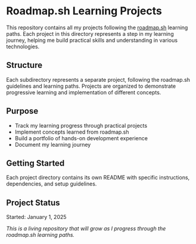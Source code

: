 # Roadmap.sh Learning Projects

This repository contains all my projects following the [roadmap.sh](https://roadmap.sh) learning paths. Each project in this directory represents a step in my learning journey, helping me build practical skills and understanding in various technologies.

## Structure

Each subdirectory represents a separate project, following the roadmap.sh guidelines and learning paths. Projects are organized to demonstrate progressive learning and implementation of different concepts.

## Purpose

- Track my learning progress through practical projects
- Implement concepts learned from roadmap.sh
- Build a portfolio of hands-on development experience
- Document my learning journey

## Getting Started

Each project directory contains its own README with specific instructions, dependencies, and setup guidelines.

## Project Status

Started: January 1, 2025

*This is a living repository that will grow as I progress through the roadmap.sh learning paths.*
